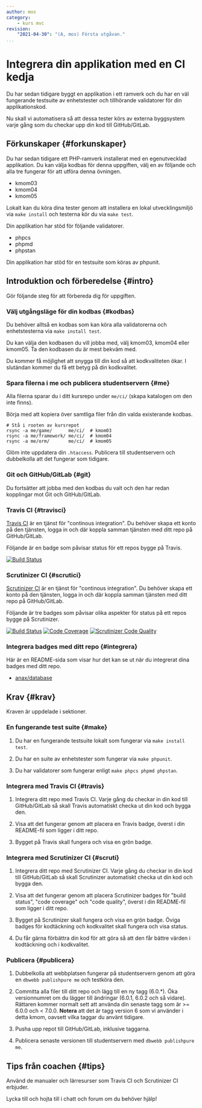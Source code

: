 ```yaml
---
author: mos
category:
    - kurs mvc
revision:
    "2021-04-30": "(A, mos) Första utgåvan."
...
```

Integrera din applikation med en CI kedja
===================================

Du har sedan tidigare byggt en applikation i ett ramverk och du har en väl fungerande testsuite av enhetstester och tillhörande validatorer för din applikationskod.

Nu skall vi automatisera så att dessa tester körs av externa byggsystem varje gång som du checkar upp din kod till GitHub/GitLab.

<!--more-->



Förkunskaper {#forkunskaper}
-----------------------

Du har sedan tidigare ett PHP-ramverk installerat med en egenutvecklad applikation. Du kan välja kodbas för denna uppgiften, välj en av följande och alla tre fungerar för att utföra denna övningen.

* kmom03
* kmom04
* kmom05

<!-- Nästa år kan man enbart bygga vidare på 04 -->

Lokalt kan du köra dina tester genom att installera en lokal utvecklingsmiljö via `make install` och testerna kör du via `make test`.

<!-- testsuiten skall fungera från kmom04 -->

Din applikation har stöd för följande validatorer.

* phpcs
* phpmd
* phpstan

Din applikation har stöd för en testsuite som köras av phpunit.




<!--
Genomgång {#genom}
------------------------

Här är en video som "pratar" dig igenom uppgiftens upplägg och visar hur du kommer igång.

[YOUTUBE src="gKzwQTG9eCI" width=700 caption="Kurs mvc kmom03 tisdagsgenomgång, del 3/3 uppgiften (Zoom med Mikael)."]
-->



Introduktion och förberedelse {#intro}
-----------------------

Gör följande steg för att förbereda dig för uppgiften.



### Välj utgångsläge för din kodbas {#kodbas}

Du behöver alltså en kodbas som kan köra alla validatorerna och enhetstesterna via `make install test`.

Du kan välja den kodbasen du vill jobba med, välj kmom03, kmom04 eller kmom05. Ta den kodbasen du är mest bekväm med.

Du kommer få möjlighet att snygga till din kod så att kodkvaliteten ökar. I slutändan kommer du få ett betyg på din kodkvalitet.



### Spara filerna i me och publicera studentservern {#me}

Alla filerna sparar du i ditt kursrepo under `me/ci/` (skapa katalogen om den inte finns).

Börja med att kopiera över samtliga filer från din valda existerande kodbas.

```
# Stå i rooten av kursrepot
rsync -a me/game/      me/ci/  # kmom03
rsync -a me/framework/ me/ci/  # kmom04
rsync -a me/orm/       me/ci/  # kmom05
```

Glöm inte uppdatera din `.htaccess`. Publicera till studentservern och dubbelkolla att det fungerar som tidigare.



### Git och GitHub/GitLab {#git}

Du fortsätter att jobba med den kodbas du valt och den har redan kopplingar mot Git och GitHub/GitLab.



### Travis CI {#travisci}

[Travis CI](https://travis-ci.org/) är en tjänst för "continous integration". Du behöver skapa ett konto på den tjänsten, logga in och där koppla samman tjänsten med ditt repo på GitHub/GitLab.

Följande är en badge som påvisar status för ett repos bygge på Travis.

[![Build Status](https://www.travis-ci.com/canax/router.svg?branch=master)](https://www.travis-ci.com/canax/router)



### Scrutinizer CI {#scrutici}

[Scrutinizer CI](https://scrutinizer-ci.com/) är en tjänst för "continous integration". Du behöver skapa ett konto på den tjänsten, logga in och där koppla samman tjänsten med ditt repo på GitHub/GitLab.

Följande är tre badges som påvisar olika aspekter för status på ett repos bygge på Scrutinizer.

[![Build Status](https://scrutinizer-ci.com/g/canax/database/badges/build.png?b=master)](https://scrutinizer-ci.com/g/canax/database/build-status/master) [![Code Coverage](https://scrutinizer-ci.com/g/canax/router/badges/coverage.png?b=master)](https://scrutinizer-ci.com/g/canax/router/?branch=master) [![Scrutinizer Code Quality](https://scrutinizer-ci.com/g/canax/database/badges/quality-score.png?b=master)](https://scrutinizer-ci.com/g/canax/database/?branch=master)



### Integrera badges med ditt repo {#integrera}

Här är en README-sida som visar hur det kan se ut när du integrerat dina badges med ditt repo.

* [anax/database](https://github.com/canax/database#readme)



Krav {#krav}
-----------------------

Kraven är uppdelade i sektioner.



### En fungerande test suite {#make}

1. Du har en fungerande testsuite lokalt som fungerar via `make install test`.

1. Du har en suite av enhetstester som fungerar via `make phpunit`.

1. Du har validatorer som fungerar enligt `make phpcs phpmd phpstan`.



### Integrera med Travis CI {#travis}

1. Integrera ditt repo med Travis CI. Varje gång du checkar in din kod till GitHub/GitLab så skall Travis automatiskt checka ut din kod och bygga den.

1. Visa att det fungerar genom att placera en Travis badge, överst i din README-fil som ligger i ditt repo.

1. Bygget på Travis skall fungera och visa en grön badge.



### Integrera med Scrutinizer CI {#scruti}

1. Integrera ditt repo med Scrutinizer CI. Varje gång du checkar in din kod till GitHub/GitLab så skall Scrutinizer automatiskt checka ut din kod och bygga den.

1. Visa att det fungerar genom att placera Scrutinizer badges för "build status", "code coverage" och "code quality", överst i din README-fil som ligger i ditt repo.

1. Bygget på Scrutinizer skall fungera och visa en grön badge. Öviga badges för kodtäckning och kodkvalitet skall fungera och visa status.

1. Du får gärna förbättra din kod för att göra så att den får bättre värden i kodtäckning och i kodkvalitet.



### Publicera {#publicera}

1. Dubbelkolla att webbplatsen fungerar på studentservern genom att göra en `dbwebb publishpure me` och testköra den.

1. Committa alla filer till ditt repo och lägg till en ny tagg (6.0.\*). Öka versionnumret om du lägger till ändringar (6.0.1, 6.0.2 och så vidare). Rättaren kommer normalt sett att använda din senaste tagg som är >= 6.0.0 och < 7.0.0. **Notera** att det är tagg version 6 som vi använder i detta kmom, oavsett vilka taggar du använt tidigare.

1. Pusha upp repot till GitHub/GitLab, inklusive taggarna.

1. Publicera senaste versionen till studentservern med `dbwebb publishpure me`.



<!--
Extrauppgift {#extra}
-----------------------

Lös följande extrauppgifter om du har tid och lust.

test

make, validators

21, yatzy

-->



Tips från coachen {#tips}
-----------------------

Använd de manualer och lärresurser som Travis CI och Scrutinizer CI erbjuder.

Lycka till och hojta till i chatt och forum om du behöver hjälp!

